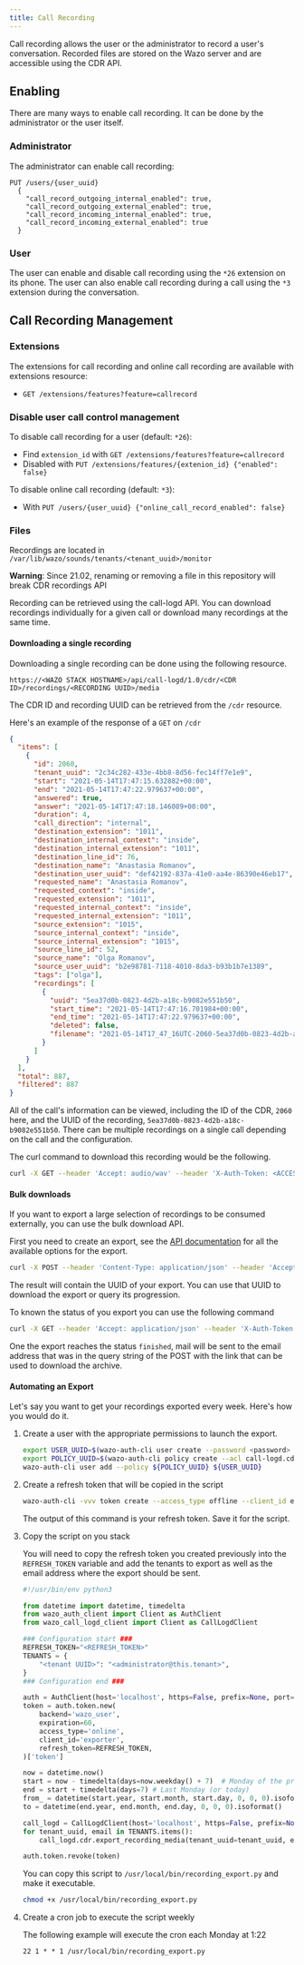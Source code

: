 ```yaml
---
title: Call Recording
---
```


Call recording allows the user or the administrator to record a user's conversation. Recorded files
are stored on the Wazo server and are accessible using the CDR API.

## Enabling

There are many ways to enable call recording. It can be done by the administrator or the user
itself.

### Administrator

The administrator can enable call recording:

```ascii
PUT /users/{user_uuid}
  {
    "call_record_outgoing_internal_enabled": true,
    "call_record_outgoing_external_enabled": true,
    "call_record_incoming_internal_enabled": true,
    "call_record_incoming_external_enabled": true
  }
```

### User

The user can enable and disable call recording using the `*26` extension on its phone. The user can
also enable call recording during a call using the `*3` extension during the conversation.

## Call Recording Management

### Extensions

The extensions for call recording and online call recording are available with extensions resource:

- `GET /extensions/features?feature=callrecord`

### Disable user call control management

To disable call recording for a user (default: `*26`):

- Find `extension_id` with `GET /extensions/features?feature=callrecord`
- Disabled with `PUT /extensions/features/{extenion_id} {"enabled": false}`

To disable online call recording (default: `*3`):

- With `PUT /users/{user_uuid} {"online_call_record_enabled": false}`

### Files

Recordings are located in `/var/lib/wazo/sounds/tenants/<tenant_uuid>/monitor`

**Warning**: Since 21.02, renaming or removing a file in this repository will break CDR recordings
API

Recording can be retrieved using the call-logd API. You can download recordings individually for a
given call or download many recordings at the same time.

#### Downloading a single recording

Downloading a single recording can be done using the following resource.

`https://<WAZO STACK HOSTNAME>/api/call-logd/1.0/cdr/<CDR ID>/recordings/<RECORDING UUID>/media`

The CDR ID and recording UUID can be retrieved from the `/cdr` resource.

Here's an example of the response of a `GET` on `/cdr`

```json
{
  "items": [
    {
      "id": 2060,
      "tenant_uuid": "2c34c282-433e-4bb8-8d56-fec14ff7e1e9",
      "start": "2021-05-14T17:47:15.632882+00:00",
      "end": "2021-05-14T17:47:22.979637+00:00",
      "answered": true,
      "answer": "2021-05-14T17:47:18.146089+00:00",
      "duration": 4,
      "call_direction": "internal",
      "destination_extension": "1011",
      "destination_internal_context": "inside",
      "destination_internal_extension": "1011",
      "destination_line_id": 76,
      "destination_name": "Anastasia Romanov",
      "destination_user_uuid": "def42192-837a-41e0-aa4e-86390e46eb17",
      "requested_name": "Anastasia Romanov",
      "requested_context": "inside",
      "requested_extension": "1011",
      "requested_internal_context": "inside",
      "requested_internal_extension": "1011",
      "source_extension": "1015",
      "source_internal_context": "inside",
      "source_internal_extension": "1015",
      "source_line_id": 52,
      "source_name": "Olga Romanov",
      "source_user_uuid": "b2e98781-7118-4010-8da3-b93b1b7e1389",
      "tags": ["olga"],
      "recordings": [
        {
          "uuid": "5ea37d0b-0823-4d2b-a18c-b9082e551b50",
          "start_time": "2021-05-14T17:47:16.701984+00:00",
          "end_time": "2021-05-14T17:47:22.979637+00:00",
          "deleted": false,
          "filename": "2021-05-14T17_47_16UTC-2060-5ea37d0b-0823-4d2b-a18c-b9082e551b50.wav"
        }
      ]
    }
  ],
  "total": 887,
  "filtered": 887
}
```

All of the call's information can be viewed, including the ID of the CDR, `2060` here, and the UUID
of the recording, `5ea37d0b-0823-4d2b-a18c-b9082e551b50`. There can be multiple recordings on a
single call depending on the call and the configuration.

The curl command to download this recording would be the following.

```bash
curl -X GET --header 'Accept: audio/wav' --header 'X-Auth-Token: <ACCESS TOKEN>' 'https://<WAZO STACK HOSTNAME>/api/call-logd/1.0/cdr/2060/recordings/5ea37d0b-0823-4d2b-a18c-b9082e551b50/media' --output <MY FILE.wav>
```

#### Bulk downloads

If you want to export a large selection of recordings to be consumed externally, you can use the
bulk download API.

First you need to create an export, see the
[API documentation](https://wazo-platform.org/documentation/console/cdr) for all the available
options for the export.

```bash
curl -X POST --header 'Content-Type: application/json' --header 'Accept: application/json' --header 'Wazo-Tenant: <TENANT UUID>' --header 'X-Auth-Token: ACCESS TOKEN' -d '{}' 'https://<WAZO STACK HOSTNAME>/api/call-logd/1.0/cdr/recordings/media/export?from=2021-04-01T00%3A00%3A00-0500&until=2021-05-01T00%3A00%3A00-0500&recurse=false&email=<USERNAME%40DOMAIN>'
```

The result will contain the UUID of your export. You can use that UUID to download the export or
query its progression.

To known the status of you export you can use the following command

```bash
curl -X GET --header 'Accept: application/json' --header 'X-Auth-Token: <ACCESS TOKEN>' 'https://<WAZO STACK HOSTNAME>/api/call-logd/1.0/exports/<EXPORT UUID>'
```

One the export reaches the status `finished`, mail will be sent to the email address that was in the
query string of the POST with the link that can be used to download the archive.

#### Automating an Export

Let's say you want to get your recordings exported every week. Here's how you would do it.

1.  Create a user with the appropriate permissions to launch the export.

    ```bash
    export USER_UUID=$(wazo-auth-cli user create --password <password> <username>)
    export POLICY_UUID=$(wazo-auth-cli policy create --acl call-logd.cdr.recordings.media.export.create auth.tenants.read -- recording_exporter)
    wazo-auth-cli user add --policy ${POLICY_UUID} ${USER_UUID}
    ```

2.  Create a refresh token that will be copied in the script

    ```bash
    wazo-auth-cli -vvv token create --access_type offline --client_id exporter --auth-username <username> --auth-password <password> 2>&1 | grep "'refresh_token'" | sed "s/'/\"/g" | jq .refresh_token
    ```

    The output of this command is your refresh token. Save it for the script.

3.  Copy the script on you stack

    You will need to copy the refresh token you created previously into the `REFRESH_TOKEN` variable
    and add the tenants to export as well as the email address where the export should be sent.

    ```python
    #!/usr/bin/env python3

    from datetime import datetime, timedelta
    from wazo_auth_client import Client as AuthClient
    from wazo_call_logd_client import Client as CallLogdClient

    ### Configuration start ###
    REFRESH_TOKEN="<REFRESH_TOKEN>"
    TENANTS = {
        "<tenant UUID>": "<administrator@this.tenant>",
    }
    ### Configuration end ###

    auth = AuthClient(host='localhost', https=False, prefix=None, port=9497)
    token = auth.token.new(
        backend='wazo_user',
        expiration=60,
        access_type='online',
        client_id='exporter',
        refresh_token=REFRESH_TOKEN,
    )['token']

    now = datetime.now()
    start = now - timedelta(days=now.weekday() + 7)  # Monday of the previous week
    end = start + timedelta(days=7) # Last Monday (or today)
    from_ = datetime(start.year, start.month, start.day, 0, 0, 0).isoformat()
    to = datetime(end.year, end.month, end.day, 0, 0, 0).isoformat()

    call_logd = CallLogdClient(host='localhost', https=False, prefix=None, port=9298, token=token)
    for tenant_uuid, email in TENANTS.items():
        call_logd.cdr.export_recording_media(tenant_uuid=tenant_uuid, email=email, from_=from_, to=to)

    auth.token.revoke(token)
    ```

    You can copy this script to `/usr/local/bin/recording_export.py` and make it executable.

    ```bash
    chmod +x /usr/local/bin/recording_export.py
    ```

4.  Create a cron job to execute the script weekly

    The following example will execute the cron each Monday at 1:22

    ```
    22 1 * * 1 /usr/local/bin/recording_export.py
    ```
